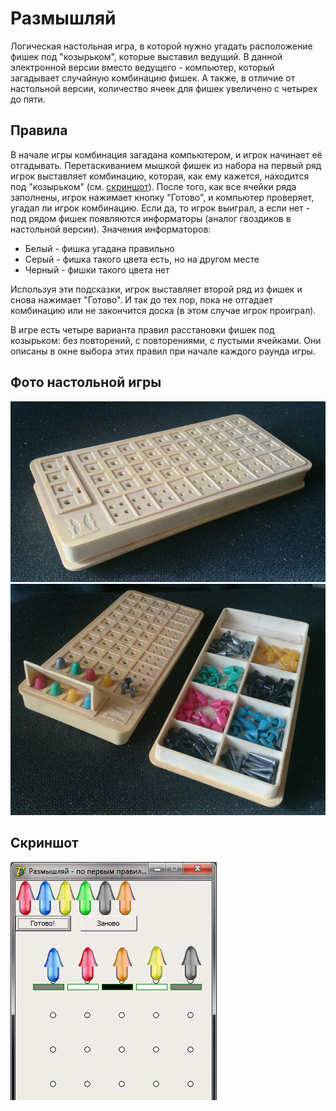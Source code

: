 # Размышляй
Логическая настольная игра, в которой нужно угадать расположение фишек под "козырьком", которые выставил ведущий. В данной электронной версии вместо ведущего - компьютер, который загадывает случайную комбинацию фишек. А также, в отличие от настольной версии, количество ячеек для фишек увеличено с четырех до пяти.

## Правила
В начале игры комбинация загадана компьютером, и игрок начинает её отгадывать. Перетаскиванием мышкой фишек из набора на первый ряд игрок выставляет комбинацию, которая, как ему кажется, находится под "козырьком" (см. [скриншот](#Скриншот)). После того, как все ячейки ряда заполнены, игрок нажимает кнопку "Готово", и компьютер проверяет, угадал ли игрок комбинацию. Если да, то игрок выиграл, а если нет - под рядом фишек появляются информаторы (аналог гвоздиков в настольной версии).
Значения информаторов:
* Белый - фишка угадана правильно
* Серый - фишка такого цвета есть, но на другом месте
* Черный - фишки такого цвета нет

Используя эти подсказки, игрок выставляет второй ряд из фишек и снова нажимает "Готово". И так до тех пор, пока не отгадает комбинацию или не закончится доска (в этом случае игрок проиграл).

В игре есть четыре варианта правил расстановки фишек под козырьком: без повторений, с повторениями, с пустыми ячейками. Они описаны в окне выбора этих правил при начале каждого раунда игры.

## Фото настольной игры
![](https://raw.githubusercontent.com/Pmmlabs/thinking/master/images/board.jpg)![](https://raw.githubusercontent.com/Pmmlabs/thinking/master/images/example.jpg)
## Скриншот
![](https://raw.githubusercontent.com/Pmmlabs/thinking/master/images/screen.png)